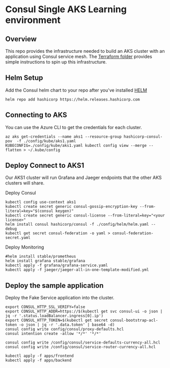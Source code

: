 # Consul Single AKS Learning environment

## Overview
This repo provides the infrastructure needed to build an AKS cluster with an application using Consul service mesh.
The [Terraform folder](terraform) provides simple instructions to spin up this infrastructure.

## Helm Setup
Add the Consul helm chart to your repo after you've installed [HELM](https://helm.sh/docs/helm/helm_install/)

```
helm repo add hashicorp https://helm.releases.hashicorp.com
```

## Connecting to AKS

You can use the Azure CLI to  get the credentials for each cluster.

```
az aks get-credentials --name aks1 --resource-group hashicorp-consul-pov  -f ./config/kube/aks1.yaml
KUBECONFIG=./config/kube/aks1.yaml kubectl config view --merge --flatten > ~/.kube/config
```

## Deploy Connect to AKS1
Our AKS1 cluster will run Grafana and Jaeger endpoints that the other AKS clusters will share.

Deploy Consul

```
kubectl config use-context aks1
kubectl create secret generic consul-gossip-encryption-key --from-literal=key="$(consul keygen)"
kubectl create secret generic consul-license --from-literal=key="<your license>"
helm install consul hashicorp/consul -f ./config/helm/helm.yaml --debug
kubectl get secret consul-federation -o yaml > consul-federation-secret.yaml
```

Deploy Monitoring

```
#helm install stable/prometheus
helm install grafana stable/grafana
kubectl apply -f grafana/grafana-service.yaml
kubectl apply -f jaeger/jaeger-all-in-one-template-modified.yml
```

## Deploy the sample application
Deploy the Fake Service application into the cluster.

```
export CONSUL_HTTP_SSL_VERIFY=false
export CONSUL_HTTP_ADDR=https://$(kubectl get svc consul-ui -o json | jq -r '.status.loadBalancer.ingress[0].ip')
export CONSUL_HTTP_TOKEN=$(kubectl get secret consul-bootstrap-acl-token -o json | jq -r '.data.token' | base64 -d)
consul config write config/consul/proxy-defaults.hcl
consul intention create -allow '*/*' '*/*'

consul config write /config/consul/service-defaults-currency-all.hcl
consul config write /config/consul/service-router-currency-all.hcl

kubectl apply -f apps/frontend
kubectl apply -f apps/backend
```
